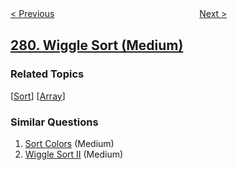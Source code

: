 <!--|This file generated by command(leetcode description); DO NOT EDIT.    |-->
<!--+----------------------------------------------------------------------+-->
<!--|@author    openset <openset.wang@gmail.com>                           |-->
<!--|@link      https://github.com/openset                                 |-->
<!--|@home      https://github.com/openset/leetcode                        |-->
<!--+----------------------------------------------------------------------+-->

[< Previous](https://github.com/openset/leetcode/tree/master/problems/perfect-squares "Perfect Squares")
　　　　　　　　　　　　　　　　
[Next >](https://github.com/openset/leetcode/tree/master/problems/zigzag-iterator "Zigzag Iterator")

## [280. Wiggle Sort (Medium)](https://leetcode.com/problems/wiggle-sort "摆动排序")



### Related Topics
  [[Sort](https://github.com/openset/leetcode/tree/master/tag/sort/README.md)]
  [[Array](https://github.com/openset/leetcode/tree/master/tag/array/README.md)]

### Similar Questions
  1. [Sort Colors](https://github.com/openset/leetcode/tree/master/problems/sort-colors) (Medium)
  1. [Wiggle Sort II](https://github.com/openset/leetcode/tree/master/problems/wiggle-sort-ii) (Medium)
